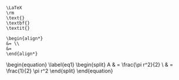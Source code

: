 ```
\LaTeX
\rm
\text{}
\textbf{}
\textit{}
```



```
\begin{align*} 
&= \\ 
&=
\end{align*}
```

\begin{equation} \label{eq1}
\begin{split}
A & = \frac{\pi r^2}{2} \\
 & = \frac{1}{2} \pi r^2
\end{split}
\end{equation}

